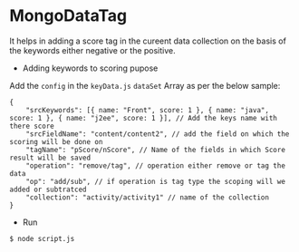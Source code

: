 # MongoDataTag

It helps in adding a score tag in the cureent data collection on the basis of the keywords either negative or the positive.

* Adding keywords to scoring pupose

Add the `config` in the `keyData.js` `dataSet` Array as per the below sample:

```javasctipt
{
    "srcKeywords": [{ name: "Front", score: 1 }, { name: "java", score: 1 }, { name: "j2ee", score: 1 }], // Add the keys name with there score
    "srcFieldName": "content/content2", // add the field on which the scoring will be done on 
    "tagName": "pScore/nScore", // Name of the fields in which Score result will be saved
    "operation": "remove/tag", // operation either remove or tag the data
    "op": "add/sub", // if operation is tag type the scoping will we added or subtratced
    "collection": "activity/activity1" // name of the collection
}

```

* Run

```nodejs
$ node script.js
```
